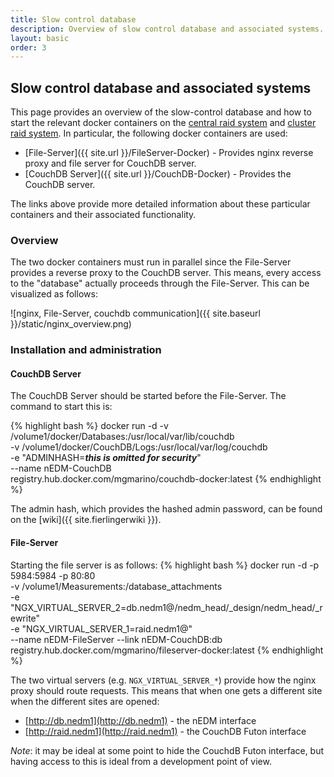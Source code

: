```yaml
---
title: Slow control database 
description: Overview of slow control database and associated systems. 
layout: basic
order: 3
---
```


## Slow control database and associated systems

This page provides an overview of the slow-control database and how to start
the relevant docker containers on the [central raid system](Internal-DB.html)
and [cluster raid system](Cluster-DB.html).  In particular, the following
docker containers are used:

* [File-Server]({{ site.url }}/FileServer-Docker) - Provides nginx reverse proxy and file server for CouchDB server.
* [CouchDB Server]({{ site.url }}/CouchDB-Docker) - Provides the CouchDB server.

The links above provide more detailed information about these particular
containers and their associated functionality.

### Overview

The two docker containers must run in parallel since the File-Server provides a
reverse proxy to the CouchDB server.  This means, every access to the
"database" actually proceeds through the File-Server.  This can be visualized
as follows: 

![nginx, File-Server, couchdb communication]({{ site.baseurl }}/static/nginx_overview.png)

### Installation and administration

#### CouchDB Server

The CouchDB Server should be started before the File-Server.  The command to
start this is:

{% highlight bash %}
docker run -d -v /volume1/docker/Databases:/usr/local/var/lib/couchdb \
-v /volume1/docker/CouchDB/Logs:/usr/local/var/log/couchdb            \
-e "ADMINHASH=***this is omitted for security***" \
--name nEDM-CouchDB \
registry.hub.docker.com/mgmarino/couchdb-docker:latest
{% endhighlight %}

The admin hash, which provides the hashed admin password, can be found on the
[wiki]({{ site.fierlingerwiki }}).

#### File-Server

Starting the file server is as follows:
{% highlight bash %}
docker run -d -p 5984:5984 -p 80:80\
  -v /volume1/Measurements:/database_attachments\
  -e "NGX_VIRTUAL_SERVER_2=db.nedm1@/nedm_head/_design/nedm_head/_rewrite"\
  -e "NGX_VIRTUAL_SERVER_1=raid.nedm1@"\
  --name nEDM-FileServer --link nEDM-CouchDB:db registry.hub.docker.com/mgmarino/fileserver-docker:latest
{% endhighlight %}

The two virtual servers (e.g. `NGX_VIRTUAL_SERVER_*`) provide how the nginx
proxy should route requests.  This means that when one gets a different site
when the different sites are opened:

* [http://db.nedm1](http://db.nedm1) - the nEDM interface
* [http://raid.nedm1](http://raid.nedm1) - the CouchDB Futon interface

_Note_: it may be ideal at some point to hide the CouchdB Futon interface, but
having access to this is ideal from a development point of view.
